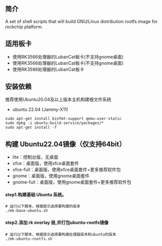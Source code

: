 ## 简介

A set of shell scripts that will build GNU/Linux distribution rootfs image
for rockchip platform.

## 适用板卡

- 使用RK3566处理器的LubanCat板卡(不支持gnome桌面)
- 使用RK3568处理器的LubanCat板卡(不支持gnome桌面)
- 使用RK3588处理器的LubanCat板卡

## 安装依赖

推荐使用Ubuntu20.04及以上版本主机构建根文件系统

* ubuntu 22.04 (Jammy-X11)

```
sudo apt-get install binfmt-support qemu-user-static
sudo dpkg -i ubuntu-build-service/packages/*
sudo apt-get install -f
```

## 构建 Ubuntu22.04镜像（仅支持64bit）

- lite：控制台版，无桌面
- xfce：桌面版，使用xfce桌面套件
- xfce-full：桌面版，使用xfce桌面套件+更多推荐软件包
- gnome：桌面版，使用gnome桌面套件
- gnome-full：桌面版，使用gnome桌面套件+更多推荐软件包


#### step1.构建基础 Ubuntu 系统。

```
# 运行以下脚本，根据提示选择要构建的版本
./mk-base-ubuntu.sh
```
#### step2.添加 rk overlay 层,并打包ubuntu-rootfs镜像

```
# 运行以下脚本，根据提示选择要构建处理器版本和ubuntu的版本
./mk-ubuntu-rootfs.sh
```